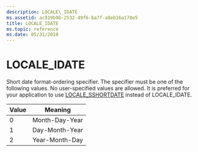 ```yaml
---
description: LOCALE\_IDATE
ms.assetid: ac919b9b-2532-49f6-ba7f-a8eb16a178e5
title: LOCALE_IDATE
ms.topic: reference
ms.date: 05/31/2018
---
```


# LOCALE\_IDATE

Short date format-ordering specifier. The specifier must be one of the following values. No user-specified values are allowed. It is preferred for your application to use [LOCALE\_SSHORTDATE](locale-sshortdate.md) instead of LOCALE\_IDATE.



| Value | Meaning        |
|-------|----------------|
| 0     | Month-Day-Year |
| 1     | Day-Month-Year |
| 2     | Year-Month-Day |



 

 

 



